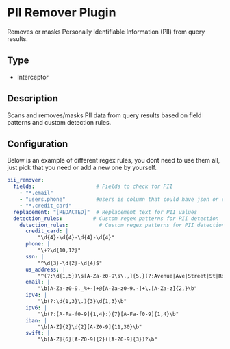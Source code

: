 # PII Remover Plugin

Removes or masks Personally Identifiable Information (PII) from query results.

## Type
- Interceptor

## Description
Scans and removes/masks PII data from query results based on field patterns and custom detection rules.

## Configuration

Below is an example of different regex rules, you dont need to use them all, just pick that you need or add a new one by yourself.

```yaml
pii_remover:
  fields:                    # Fields to check for PII
    - "*.email"
    - "users.phone"          #users is column that could have json or child property: phone
    - "*.credit_card"        
  replacement: "[REDACTED]"  # Replacement text for PII values
  detection_rules:          # Custom regex patterns for PII detection
    detection_rules:          # Custom regex patterns for PII detection
      credit_card: |
          "\d{4}-\d{4}-\d{4}-\d{4}"
      phone: |
          "\+?\d{10,12}"
      ssn: |
          "^\d{3}-\d{2}-\d{4}$"
      us_address: |
          "^(?:\d{1,5})\s[A-Za-z0-9\s\.,]{5,}(?:Avenue|Ave|Street|St|Road|Rd|Boulevard|Blvd|Lane|Ln|Drive|Dr|Way|Court|Ct|Circle|Cir|Trail|Trl)[\s,]*(?:[A-Za-z\s]{2,})?[,\s]+(?:A[KLRZ]|C[AOT]|D[CE]|FL|GA|HI|I[ADLN]|K[SY]|LA|M[ADEINOST]|N[CDEHJMVY]|O[HKR]|P[AR]|RI|S[CD]|T[NX]|UT|V[AIT]|W[AIVY])[,\s]+\d{5}(?:-\d{4})?$"
      email: |
          "\b[A-Za-z0-9._%+-]+@[A-Za-z0-9.-]+\.[A-Za-z]{2,}\b"
      ipv4: |
          "\b(?:\d{1,3}\.){3}\d{1,3}\b"
      ipv6: |
          "\b(?:[A-Fa-f0-9]{1,4}:){7}[A-Fa-f0-9]{1,4}\b"
      iban: |
          "\b[A-Z]{2}\d{2}[A-Z0-9]{11,30}\b"
      swift: |
          "\b[A-Z]{6}[A-Z0-9]{2}([A-Z0-9]{3})?\b"
``` 